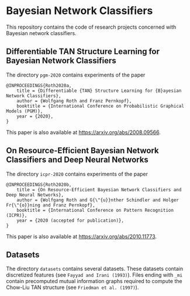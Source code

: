 # Bayesian Network Classifiers

This repository contains the code of research projects concerned with Bayesian network classifiers.

## Differentiable TAN Structure Learning for Bayesian Network Classifiers

The directory `pgm-2020` contains experiments of the paper

```
@INPROCEEDINGS{Roth2020a,
    title = {Differentiable {TAN} Structure Learning for {B}ayesian Network Classifiers},
    author = {Wolfgang Roth and Franz Pernkopf},
    booktitle = {International Conference on Probabilistic Graphical Models (PGM)},
    year = {2020},
}
```

This paper is also available at <https://arxiv.org/abs/2008.09566>.

## On Resource-Efficient Bayesian Network Classifiers and Deep Neural Networks

The directory `icpr-2020` contains experiments of the paper

```
@INPROCEEDINGS{Roth2020b,
    title = {On Resource-Efficient Bayesian Network Classifiers and Deep Neural Networks},
    author = {Wolfgang Roth and G{\"{u}}nther Schindler and Holger Fr{\"{o}}ning and Franz Pernkopf},
    booktitle = {International Conference on Pattern Recognition (ICPR)},
    year = {2020 (accepted for publication)},
}
```

This paper is also available at <https://arxiv.org/abs/2010.11773>.

## Datasets
The directory `datasets` contains several datasets.
These datasets contain discretized features (see `Fayyad and Irani (1993)`).
Files ending with `_mi` contain precomputed mutual information graphs required to compute the Chow-Liu TAN structure (see `Friedman et al. (1997)`).
